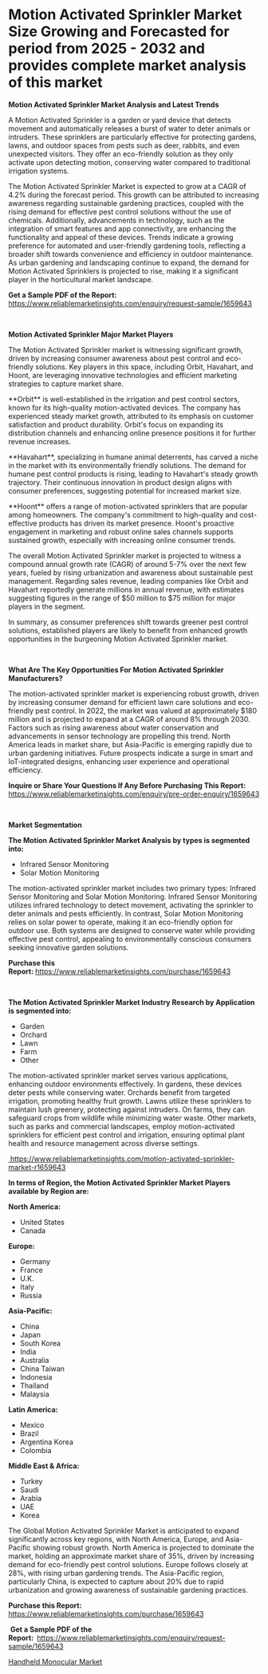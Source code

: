 <p><h1>Motion Activated Sprinkler Market Size Growing and Forecasted for period from 2025 - 2032 and provides complete market analysis of this market</h1></p><p><strong>Motion Activated Sprinkler Market Analysis and Latest Trends</strong></p>
<p><p>A Motion Activated Sprinkler is a garden or yard device that detects movement and automatically releases a burst of water to deter animals or intruders. These sprinklers are particularly effective for protecting gardens, lawns, and outdoor spaces from pests such as deer, rabbits, and even unexpected visitors. They offer an eco-friendly solution as they only activate upon detecting motion, conserving water compared to traditional irrigation systems.</p><p>The Motion Activated Sprinkler Market is expected to grow at a CAGR of 4.2% during the forecast period. This growth can be attributed to increasing awareness regarding sustainable gardening practices, coupled with the rising demand for effective pest control solutions without the use of chemicals. Additionally, advancements in technology, such as the integration of smart features and app connectivity, are enhancing the functionality and appeal of these devices. Trends indicate a growing preference for automated and user-friendly gardening tools, reflecting a broader shift towards convenience and efficiency in outdoor maintenance. As urban gardening and landscaping continue to expand, the demand for Motion Activated Sprinklers is projected to rise, making it a significant player in the horticultural market landscape.</p></p>
<p><strong>Get a Sample PDF of the Report:&nbsp;</strong> <a href="https://www.reliablemarketinsights.com/enquiry/request-sample/1659643?utm_campaign=1558&utm_medium=2&utm_source=Github&utm_content=ia&utm_term=08042025&utm_id=motion-activated-sprinkler">https://www.reliablemarketinsights.com/enquiry/request-sample/1659643</a></p>
<p>&nbsp;</p>
<p><strong>Motion Activated Sprinkler Major Market Players</strong></p>
<p><p>The Motion Activated Sprinkler market is witnessing significant growth, driven by increasing consumer awareness about pest control and eco-friendly solutions. Key players in this space, including Orbit, Havahart, and Hoont, are leveraging innovative technologies and efficient marketing strategies to capture market share.</p><p>**Orbit** is well-established in the irrigation and pest control sectors, known for its high-quality motion-activated devices. The company has experienced steady market growth, attributed to its emphasis on customer satisfaction and product durability. Orbit's focus on expanding its distribution channels and enhancing online presence positions it for further revenue increases.</p><p>**Havahart**, specializing in humane animal deterrents, has carved a niche in the market with its environmentally friendly solutions. The demand for humane pest control products is rising, leading to Havahart's steady growth trajectory. Their continuous innovation in product design aligns with consumer preferences, suggesting potential for increased market size.</p><p>**Hoont** offers a range of motion-activated sprinklers that are popular among homeowners. The company's commitment to high-quality and cost-effective products has driven its market presence. Hoont's proactive engagement in marketing and robust online sales channels supports sustained growth, especially with increasing online consumer trends.</p><p>The overall Motion Activated Sprinkler market is projected to witness a compound annual growth rate (CAGR) of around 5-7% over the next few years, fueled by rising urbanization and awareness about sustainable pest management. Regarding sales revenue, leading companies like Orbit and Havahart reportedly generate millions in annual revenue, with estimates suggesting figures in the range of $50 million to $75 million for major players in the segment.</p><p>In summary, as consumer preferences shift towards greener pest control solutions, established players are likely to benefit from enhanced growth opportunities in the burgeoning Motion Activated Sprinkler market.</p></p>
<p>&nbsp;</p>
<p><strong>What Are The Key Opportunities For Motion Activated Sprinkler Manufacturers?</strong></p>
<p><p>The motion-activated sprinkler market is experiencing robust growth, driven by increasing consumer demand for efficient lawn care solutions and eco-friendly pest control. In 2022, the market was valued at approximately $180 million and is projected to expand at a CAGR of around 8% through 2030. Factors such as rising awareness about water conservation and advancements in sensor technology are propelling this trend. North America leads in market share, but Asia-Pacific is emerging rapidly due to urban gardening initiatives. Future prospects indicate a surge in smart and IoT-integrated designs, enhancing user experience and operational efficiency.</p></p>
<p><strong>Inquire or Share Your Questions If Any Before Purchasing This Report:</strong> <a href="https://www.reliablemarketinsights.com/enquiry/pre-order-enquiry/1659643?utm_campaign=1558&utm_medium=2&utm_source=Github&utm_content=ia&utm_term=08042025&utm_id=motion-activated-sprinkler">https://www.reliablemarketinsights.com/enquiry/pre-order-enquiry/1659643</a></p>
<p>&nbsp;</p>
<p><strong>Market Segmentation</strong></p>
<p><strong>The Motion Activated Sprinkler Market Analysis by types is segmented into:</strong></p>
<p><ul><li>Infrared Sensor Monitoring</li><li>Solar Motion Monitoring</li></ul></p>
<p><p>The motion-activated sprinkler market includes two primary types: Infrared Sensor Monitoring and Solar Motion Monitoring. Infrared Sensor Monitoring utilizes infrared technology to detect movement, activating the sprinkler to deter animals and pests efficiently. In contrast, Solar Motion Monitoring relies on solar power to operate, making it an eco-friendly option for outdoor use. Both systems are designed to conserve water while providing effective pest control, appealing to environmentally conscious consumers seeking innovative garden solutions.</p></p>
<p><strong>Purchase this Report:&nbsp;</strong><a href="https://www.reliablemarketinsights.com/purchase/1659643?utm_campaign=1558&utm_medium=2&utm_source=Github&utm_content=ia&utm_term=08042025&utm_id=motion-activated-sprinkler">https://www.reliablemarketinsights.com/purchase/1659643</a></p>
<p>&nbsp;</p>
<p><strong>The Motion Activated Sprinkler Market Industry Research by Application is segmented into:</strong></p>
<p><ul><li>Garden</li><li>Orchard</li><li>Lawn</li><li>Farm</li><li>Other</li></ul></p>
<p><p>The motion-activated sprinkler market serves various applications, enhancing outdoor environments effectively. In gardens, these devices deter pests while conserving water. Orchards benefit from targeted irrigation, promoting healthy fruit growth. Lawns utilize these sprinklers to maintain lush greenery, protecting against intruders. On farms, they can safeguard crops from wildlife while minimizing water waste. Other markets, such as parks and commercial landscapes, employ motion-activated sprinklers for efficient pest control and irrigation, ensuring optimal plant health and resource management across diverse settings.</p></p>
<p><a href="https://www.reliablemarketinsights.com/motion-activated-sprinkler-market-r1659643?utm_campaign=1558&utm_medium=2&utm_source=Github&utm_content=ia&utm_term=08042025&utm_id=motion-activated-sprinkler">&nbsp;https://www.reliablemarketinsights.com/motion-activated-sprinkler-market-r1659643</a></p>
<p><strong>In terms of Region, the Motion Activated Sprinkler Market Players available by Region are:</strong></p>
<p>
    <p> <strong> North America: </strong>
        <ul>
            <li>United States</li>
            <li>Canada</li>
        </ul>
        </p> 
    <p> <strong> Europe: </strong>
        <ul>
            <li>Germany</li>
            <li>France</li>
            <li>U.K.</li>
            <li>Italy</li>
            <li>Russia</li>
        </ul>
        </p> 
    <p> <strong> Asia-Pacific: </strong>
        <ul>
            <li>China</li>
            <li>Japan</li>
            <li>South Korea</li>
            <li>India</li>
            <li>Australia</li>
            <li>China Taiwan</li>
            <li>Indonesia</li>
            <li>Thailand</li>
            <li>Malaysia</li>
        </ul>
        </p> 
    <p> <strong> Latin America: </strong>
        <ul>
            <li>Mexico</li>
            <li>Brazil</li>
            <li>Argentina Korea</li>
            <li>Colombia</li>
        </ul>
        </p> 
    <p> <strong> Middle East & Africa: </strong>
        <ul>
            <li>Turkey</li>
            <li>Saudi</li>
            <li>Arabia</li>
            <li>UAE</li>
            <li>Korea</li>
        </ul>
    </p>
    </p>
<p><p>The Global Motion Activated Sprinkler Market is anticipated to expand significantly across key regions, with North America, Europe, and Asia-Pacific showing robust growth. North America is projected to dominate the market, holding an approximate market share of 35%, driven by increasing demand for eco-friendly pest control solutions. Europe follows closely at 28%, with rising urban gardening trends. The Asia-Pacific region, particularly China, is expected to capture about 20% due to rapid urbanization and growing awareness of sustainable gardening practices.</p></p>
<p><strong>Purchase this Report: </strong><a href="https://www.reliablemarketinsights.com/purchase/1659643?utm_campaign=1558&utm_medium=2&utm_source=Github&utm_content=ia&utm_term=08042025&utm_id=motion-activated-sprinkler">https://www.reliablemarketinsights.com/purchase/1659643</a></p>
<p>&nbsp;<strong>Get a Sample PDF of the Report:&nbsp;&nbsp;</strong><a href="https://www.reliablemarketinsights.com/enquiry/request-sample/1659643?utm_campaign=1558&utm_medium=2&utm_source=Github&utm_content=ia&utm_term=08042025&utm_id=motion-activated-sprinkler">https://www.reliablemarketinsights.com/enquiry/request-sample/1659643</a></p>
<p><strong></strong></p>
<p><p><a href="https://github.com/baetahassaz6/Market-Research-Report-List-1/blob/main/handheld-monocular-market.md?utm_campaign=1558&utm_medium=2&utm_source=Github&utm_content=ia&utm_term=08042025&utm_id=motion-activated-sprinkler">Handheld Monocular Market</a></p></p>